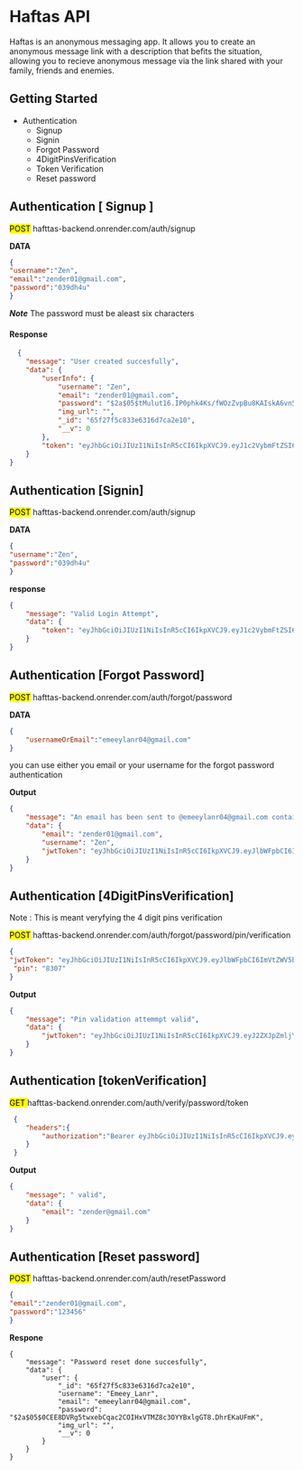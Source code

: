 # Haftas API

Haftas is an anonymous messaging app. It allows you to create an anonymous message link with a description that befits the situation, allowing you to recieve anonymous message via the link shared with your family, friends and enemies.

## Getting Started

- Authentication
  - Signup
  - Signin
  - Forgot Password
  - 4DigitPinsVerification
  - Token Verification
  - Reset password

## Authentication [ Signup ]

<mark>POST</mark> hafttas-backend.onrender.com/auth/signup

**DATA**

```json
{
"username":"Zen",
"email":"zender01@gmail.com",
"password":"039dh4u"
}
```

**_Note_** The password must be aleast six characters

#### Response



``` json
  {
    "message": "User created succesfully",
    "data": {
        "userInfo": {
            "username": "Zen",
            "email": "zender01@gmail.com",
            "password": "$2a$05$tMulut16.IP0phk4Ks/fWOzZvpBu8KAIskA6vn5o2XkSp1Mw94cFS",
            "img_url": "",
            "_id": "65f27f5c833e6316d7ca2e10",
            "__v": 0
        },
        "token": "eyJhbGciOiJIUzI1NiIsInR5cCI6IkpXVCJ9.eyJ1c2VybmFtZSI6IkVtZWV5X0xhbnIiLCJlbWFpbCI6ImVtZWV5bGFucjA0QGdtYWlsLmNvbSIsImlhdCI6MTcxMDM5MTEzMiwiZXhwIjoxNzEwNDA1NTMyfQ.HpbBbCBRZFg3RzMH3wgiqFJalyxNqEgowRXtMHopO_Q"
    }
}
```

## Authentication [Signin]

<mark>POST</mark> hafttas-backend.onrender.com/auth/signup

**DATA**
```json
{
"username":"Zen",
"password":"039dh4u"
}
```

**response**
```json
{
    "message": "Valid Login Attempt",
    "data": {
        "token": "eyJhbGciOiJIUzI1NiIsInR5cCI6IkpXVCJ9.eyJ1c2VybmFtZSI6IkVtZWV5X0xhbnIiLCJlbWFpbCI6ImVtZWV5bGFucjA0QGdtYWlsLmNvbSIsImlhdCI6MTcxMDQwNjkzNCwiZXhwIjoxNzEwNDIxMzM0fQ.HqvKlp7QaGqvwXYY_rwJRTuJItLAhzr9S-QCEGMBip8"
    }
}
```

## Authentication [Forgot Password]
<mark>POST</mark> hafttas-backend.onrender.com/auth/forgot/password

**DATA**
```json
{
    "usernameOrEmail":"emeeylanr04@gmail.com"
}
```
you can use either you email or your username for the forgot password authentication

**Output**

```json
{
    "message": "An email has been sent to @emeeylanr04@gmail.com contains a 4 digit pin and expires in 1hr",
    "data": {
        "email": "zender01@gmail.com",
        "username": "Zen",
        "jwtToken": "eyJhbGciOiJIUzI1NiIsInR5cCI6IkpXVCJ9.eyJlbWFpbCI6ImVtZWV5bGFucjA0QGdtYWlsLmNvbSIsInBhc3N3b3JkVG9rZW4iOiI4MzA3IiwiaWF0IjoxNzEwNzYyNTQ1LCJleHAiOjE3MTA3NjYxNDV9.CJn4G5DWPb8vTg3KPa9axOZCHhRbeyKJBG-pkBQiHZE"
    }
}
```

## Authentication [4DigitPinsVerification]

Note : This is meant veryfying the 4 digit pins verification

<mark>POST</mark> hafttas-backend.onrender.com/auth/forgot/password/pin/verification

``` json
{
"jwtToken": "eyJhbGciOiJIUzI1NiIsInR5cCI6IkpXVCJ9.eyJlbWFpbCI6ImVtZWV5bGFucjA0QGdtYWlsLmNvbSIsInBhc3N3b3JkVG9rZW4iOiI4MzA3IiwiaWF0IjoxNzEwNzYyNTQ1LCJleHAiOjE3MTA3NjYxNDV9.CJn4G5DWPb8vTg3KPa9axOZCHhRbeyKJBG-pkBQiHZE",
 "pin": "8307"
}
```
**Output**

```json
{
    "message": "Pin validation attemmpt valid",
    "data": {
        "jwtToken": "eyJhbGciOiJIUzI1NiIsInR5cCI6IkpXVCJ9.eyJ2ZXJpZmljYXRpb24iOnRydWUsImVtYWlsIjoiZW1lZXlsYW5yMDRAZ21haWwuY29tIiwiaWF0IjoxNzEwNzYyOTQxLCJleHAiOjE3MTA3NjY1NDF9.oXWCbfwNhYIuR_ji3goHrgDN9iecuexwQtaYCcrN9a4"
    }
}
```

## Authentication [tokenVerification]


<mark> GET </mark> hafttas-backend.onrender.com/auth/verify/password/token

``` json
 {
    "headers":{
        "authorization":"Bearer eyJhbGciOiJIUzI1NiIsInR5cCI6IkpXVCJ9.eyJ2ZXJpZmljYXRpb24iOnRydWUsImVtYWlsIjoiZW1lZXlsYW5yMDRAZ21haWwuY29tIiwiaWF0IjoxNzEwNzYyOTQxLCJleHAiOjE3MTA3NjY1NDF9.oXWCbfwNhYIuR_ji3goHrgDN9iecuexwQtaYCcrN9a4"
    }
 }
```

**Output**
``` json
{
    "message": " valid",
    "data": {
        "email": "zender@gmail.com"
    }
}
```


## Authentication [Reset password]
<mark>POST</mark> hafttas-backend.onrender.com/auth/resetPassword

```json
{
"email":"zender01@gmail.com",
"password":"123456"
}
```

**Respone**

```
{
    "message": "Password reset done succesfully",
    "data": {
        "user": {
            "_id": "65f27f5c833e6316d7ca2e10",
            "username": "Emeey_Lanr",
            "email": "emeeylanr04@gmail.com",
            "password": "$2a$05$0CEE8DVRg5twxebCqac2COIHxVTMZ8c3OYYBxlgGT8.DhrEKaUFmK",
            "img_url": "",
            "__v": 0
        }
    }
}
```